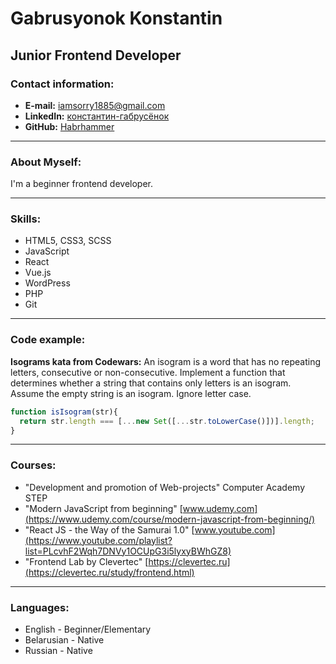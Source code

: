 # Gabrusyonok Konstantin

## Junior Frontend Developer

### Contact information:

- **E-mail:** iamsorry1885@gmail.com
- **LinkedIn:** [константин-габрусёнок](https://www.linkedin.com/in/%D0%BA%D0%BE%D0%BD%D1%81%D1%82%D0%B0%D0%BD%D1%82%D0%B8%D0%BD-%D0%B3%D0%B0%D0%B1%D1%80%D1%83%D1%81%D1%91%D0%BD%D0%BE%D0%BA-034182215/)
- **GitHub:** [Habrhammer](https://github.com/Habrhammer)

---

### About Myself:

I'm a beginner frontend developer.

---

### Skills:

- HTML5, CSS3, SCSS
- JavaScript
- React
- Vue.js
- WordPress
- PHP
- Git

---

### Code example:

**Isograms kata from Codewars:**
An isogram is a word that has no repeating letters, consecutive or non-consecutive. Implement a function that determines whether a string that contains only letters is an isogram. Assume the empty string is an isogram. Ignore letter case.

```javascript
function isIsogram(str){
  return str.length === [...new Set([...str.toLowerCase()])].length;
}
```

---

### Courses:

- "Development and promotion of Web-projects" Computer Academy STEP
- "Modern JavaScript from beginning"  [www.udemy.com](https://www.udemy.com/course/modern-javascript-from-beginning/) 
- "React JS - the Way of the Samurai 1.0" [www.youtube.com](https://www.youtube.com/playlist?list=PLcvhF2Wqh7DNVy1OCUpG3i5lyxyBWhGZ8)
- "Frontend Lab by Clevertec" [https://clevertec.ru](https://clevertec.ru/study/frontend.html) 

---

### Languages:

- English \- Beginner/Elementary
- Belarusian - Native
- Russian \- Native